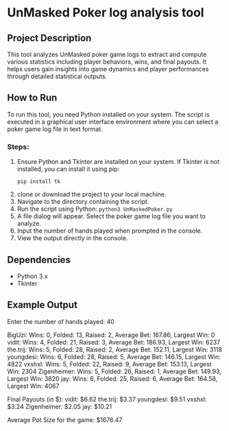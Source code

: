 # UnMasked Poker log analysis tool

## Project Description
This tool analyzes UnMasked poker game logs to extract and compute various statistics including player behaviors, wins, and final payouts. It helps users gain insights into game dynamics and player performances through detailed statistical outputs.

## How to Run
To run this tool, you need Python installed on your system. The script is executed in a graphical user interface environment where you can select a poker game log file in text format.

### Steps:
  1. Ensure Python and Tkinter are installed on your system. If Tkinter is not installed, you can install it using pip:
     ```
     pip install tk
     ```
  2. clone or download the project to your local machine.
  3. Navigate to the directory containing the script.
  4. Run the script using Python:
    ```
    python3 UnMaskedPoker.py
    ```
  5. A file dialog will appear. Select the poker game log file you want to analyze.
  6. Input the number of hands played when prompted in the console.
  7. View the output directly in the console.

## Dependencies 
  - Python 3.x
  - Tkinter

## Example Output

  Enter the number of hands played: 40
  
  BigUzi: Wins: 0, Folded: 13, Raised: 2, Average Bet: 167.86, Largest Win: 0
  vidit: Wins: 4, Folded: 21, Raised: 3, Average Bet: 186.93, Largest Win: 6237
  the.trij: Wins: 5, Folded: 28, Raised: 2, Average Bet: 152.11, Largest Win: 3118
  youngdesi: Wins: 6, Folded: 28, Raised: 5, Average Bet: 146.15, Largest Win: 4822
  vxshxl: Wins: 5, Folded: 22, Raised: 9, Average Bet: 153.13, Largest Win: 2304
  Zigenheimer: Wins: 5, Folded: 26, Raised: 1, Average Bet: 149.93, Largest Win: 3820
  jay: Wins: 6, Folded: 25, Raised: 6, Average Bet: 164.58, Largest Win: 4067
  
  Final Payouts (in $):
  vidit: $6.62
  the.trij: $3.37
  youngdesi: $9.51
  vxshxl: $3.24
  Zigenheimer: $2.05
  jay: $10.21
  
  Average Pot Size for the game: $1676.47
